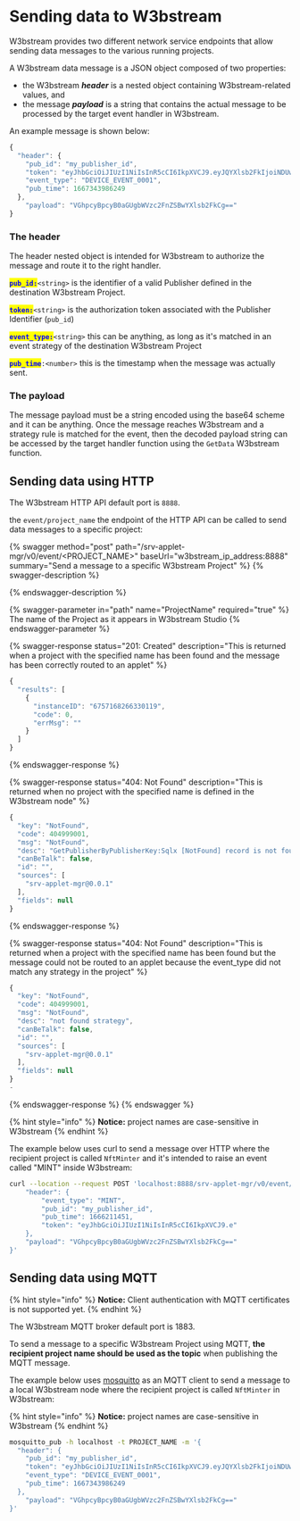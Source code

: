 # Sending data to W3bstream

W3bstream provides two different network service endpoints that allow sending data messages to the various running projects.&#x20;

A W3bstream data message is a JSON object composed of two properties:&#x20;

* the W3bstream _**header**_ is a nested object containing W3bstream-related values, and&#x20;
* the message _**payload**_ is a string that contains the actual message to be processed by the target event handler in W3bstream.&#x20;

An example message is shown below:

```javascript
{
  "header": {
    "pub_id": "my_publisher_id",
    "token": "eyJhbGciOiJIUzI1NiIsInR5cCI6IkpXVCJ9.eyJQYXlsb2FkIjoiNDUwNTI4NzAxMjc2NTcwMyIsImlzcyI6InNydi1hcHBsZXQtbWdyIiwiZXhwIjoxNjY4Mzk4MDYxfQ._Q5ZaBP5FSa09s0FCn7CBcMCty9hkM5TDu5q1wTvwB8",
    "event_type": "DEVICE_EVENT_0001",
    "pub_time": 1667343986249
  },
    "payload": "VGhpcyBpcyB0aGUgbWVzc2FnZSBwYXlsb2FkCg=="
}
```

### The header

The header nested object is intended for W3bstream to authorize the message and route it to the right handler.

<mark style="color:blue;">**`pub_id:`**</mark>`<string>` is the identifier of a valid Publisher defined in the destination W3bstream Project.

<mark style="color:blue;">**`token:`**</mark>`<string>` is the authorization token associated with the Publisher Identifier (`pub_id`)

<mark style="color:blue;">**`event_type:`**</mark>`<string>` this can be anything, as long as it's matched in an event strategy of the destination W3bstream Project

<mark style="color:blue;">**`pub_time`**</mark>`:<number>` this is the timestamp when the message was actually sent.

### The payload

The message payload must be a string encoded using the base64 scheme and it can be anything. Once the message reaches W3bstream and a strategy rule is matched for the event, then the decoded payload string can be accessed by the target handler function using the `GetData` W3bstream function. &#x20;

## Sending data using HTTP

The W3bstream HTTP API default port is `8888`.&#x20;

the `event/project_name` the endpoint of the HTTP API can be called to send data messages to a specific project:

{% swagger method="post" path="/srv-applet-mgr/v0/event/<PROJECT_NAME>" baseUrl="w3bstream_ip_address:8888" summary="Send a message to a specific W3bstream Project" %}
{% swagger-description %}

{% endswagger-description %}

{% swagger-parameter in="path" name="ProjectName" required="true" %}
The name of the Project as it appears in W3bstream Studio 
{% endswagger-parameter %}

{% swagger-response status="201: Created" description="This is returned when a project with the specified name has been found and the message has been correctly routed to an applet" %}
```javascript
{
  "results": [
    {
      "instanceID": "6757168266330119",
      "code": 0,
      "errMsg": ""
    }
  ]
}
```
{% endswagger-response %}

{% swagger-response status="404: Not Found" description="This is returned when no project with the specified name is defined in the W3bstream node" %}
```javascript
{
  "key": "NotFound",
  "code": 404999001,
  "msg": "NotFound",
  "desc": "GetPublisherByPublisherKey:Sqlx [NotFound] record is not found",
  "canBeTalk": false,
  "id": "",
  "sources": [
    "srv-applet-mgr@0.0.1"
  ],
  "fields": null
}
```
{% endswagger-response %}

{% swagger-response status="404: Not Found" description="This is returned when a project with the specified name has been found but the message could not be routed to an applet because the event_type did not match any strategy in the project" %}
```javascript
{
  "key": "NotFound",
  "code": 404999001,
  "msg": "NotFound",
  "desc": "not found strategy",
  "canBeTalk": false,
  "id": "",
  "sources": [
    "srv-applet-mgr@0.0.1"
  ],
  "fields": null
}
-
```
{% endswagger-response %}
{% endswagger %}

{% hint style="info" %}
**Notice:** project names are case-sensitive in W3bstream
{% endhint %}

The example below uses curl to send a message over HTTP where the recipient project is called `NftMinter` and it's intended to raise an event called "MINT" inside W3bstream:

```bash
curl --location --request POST 'localhost:8888/srv-applet-mgr/v0/event/NftMinter' --header 'Content-Type: text/plain' --data-raw '{
    "header": {
        "event_type": "MINT",
        "pub_id": "my_publisher_id",
        "pub_time": 1666211451,
        "token": "eyJhbGciOiJIUzI1NiIsInR5cCI6IkpXVCJ9.e"                                
    },
    "payload": "VGhpcyBpcyB0aGUgbWVzc2FnZSBwYXlsb2FkCg=="
}' 
```

## Sending data using MQTT

{% hint style="info" %}
**Notice:** Client authentication with MQTT certificates is not supported yet.&#x20;
{% endhint %}

The W3bstream MQTT broker default port is 1883.&#x20;

To send a message to a specific W3bstream Project using MQTT, **the recipient project name should be used as the topic** when publishing the MQTT message.&#x20;

The example below uses [mosquitto](https://mosquitto.org/) as an MQTT client to send a message to a local W3bstream node where the recipient project is called `NftMinter` in W3bstream:

{% hint style="info" %}
**Notice:** project names are case-sensitive in W3bstream
{% endhint %}

```bash
mosquitto_pub -h localhost -t PROJECT_NAME -m '{
  "header": {
    "pub_id": "my_publisher_id",
    "token": "eyJhbGciOiJIUzI1NiIsInR5cCI6IkpXVCJ9.eyJQYXlsb2FkIjoiNDUwNTI4NzAxMjc2NTcwMyIsImlzcyI6InNydi1hcHBsZXQtbWdyIiwiZXhwIjoxNjY4Mzk4MDYxfQ._Q5ZaBP5FSa09s0FCn7CBcMCty9hkM5TDu5q1wTvwB8",
    "event_type": "DEVICE_EVENT_0001",
    "pub_time": 1667343986249
  },
    "payload": "VGhpcyBpcyB0aGUgbWVzc2FnZSBwYXlsb2FkCg=="
}' 
```
